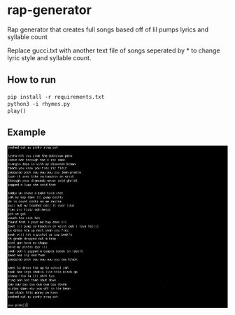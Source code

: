 # rap-generator
Rap generator that creates full songs based off of lil pumps lyrics and syllable count

Replace gucci.txt with another text file of songs seperated by * to change lyric style and syllable count. 

## How to run
```
pip install -r requirements.txt
python3 -i rhymes.py
play()
```

## Example
![Alt Text](https://github.com/udotneb/rap-generator/blob/master/example.gif)
